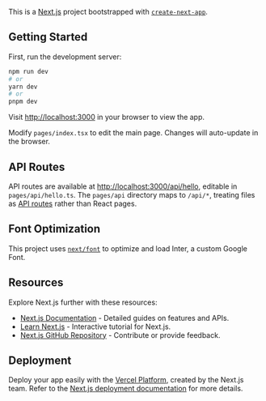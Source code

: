 This is a [Next.js](https://nextjs.org/) project bootstrapped with [`create-next-app`](https://github.com/vercel/next.js/tree/canary/packages/create-next-app).

## Getting Started

First, run the development server:

```bash
npm run dev
# or
yarn dev
# or
pnpm dev
```

Visit [http://localhost:3000](http://localhost:3000) in your browser to view the app.

Modify `pages/index.tsx` to edit the main page. Changes will auto-update in the browser.

## API Routes

API routes are available at [http://localhost:3000/api/hello](http://localhost:3000/api/hello), editable in `pages/api/hello.ts`. The `pages/api` directory maps to `/api/*`, treating files as [API routes](https://nextjs.org/docs/api-routes/introduction) rather than React pages.

## Font Optimization

This project uses [`next/font`](https://nextjs.org/docs/basic-features/font-optimization) to optimize and load Inter, a custom Google Font.

## Resources

Explore Next.js further with these resources:

- [Next.js Documentation](https://nextjs.org/docs) - Detailed guides on features and APIs.
- [Learn Next.js](https://nextjs.org/learn) - Interactive tutorial for Next.js.
- [Next.js GitHub Repository](https://github.com/vercel/next.js/) - Contribute or provide feedback.

## Deployment

Deploy your app easily with the [Vercel Platform](https://vercel.com/new?utm_medium=default-template&filter=next.js&utm_source=create-next-app&utm_campaign=create-next-app-readme), created by the Next.js team. Refer to the [Next.js deployment documentation](https://nextjs.org/docs/deployment) for more details.